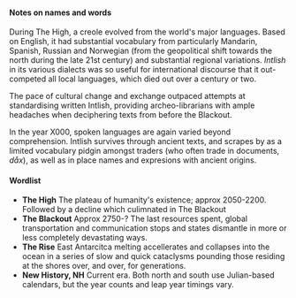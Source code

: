 #### Notes on names and words

During The High, a creole evolved from the world's major languages. Based on English, it had substantial vocabulary from particularly Mandarin, Spanish, Russian and Norwegian (from the geopolitical shift towards the north during the late 21st century) and substantial regional variations. *Intlish* in its various dialects was so useful for international discourse that it out-competed all local languages, which died out over a century or two. 

The pace of cultural change and exchange outpaced attempts at standardising written Intlish, providing archeo-librarians with ample headaches when deciphering texts from before the Blackout. 

In the year X000, spoken languages are again varied beyond comprehension. Intlish survives through ancient texts, and scrapes by as a limited vocabulary pidgin amongst traders (who often trade in documents, *dåx*), as well as in place names and expresions with ancient origins. 

#### Wordlist
* **The High** The plateau of humanity's existence; approx 2050-2200. Followed by a decline which culimnated in The Blackout
* **The Blackout** Approx 2750-? The last resources spent, global transportation and communication stops and states dismantle in more or less completely devastating ways.
* **The Rise** East Antarcitca melting accellerates and collapses into the ocean in a series of slow and quick cataclysms pounding those residing at the shores over, and over, for generations.
* **New History, NH** Current era. Both north and south use Julian-based calendars, but the year counts and leap year timings vary.
